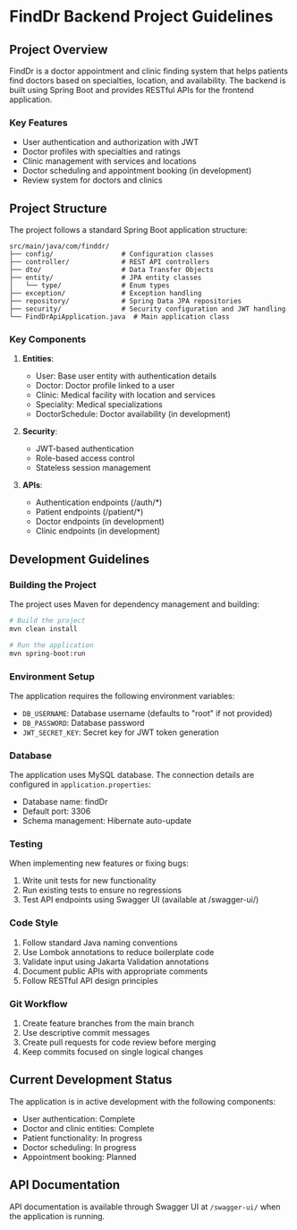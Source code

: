 # FindDr Backend Project Guidelines

## Project Overview

FindDr is a doctor appointment and clinic finding system that helps patients find doctors based on specialties, location, and availability. The backend is built using Spring Boot and provides RESTful APIs for the frontend application.

### Key Features

- User authentication and authorization with JWT
- Doctor profiles with specialties and ratings
- Clinic management with services and locations
- Doctor scheduling and appointment booking (in development)
- Review system for doctors and clinics

## Project Structure

The project follows a standard Spring Boot application structure:

```
src/main/java/com/finddr/
├── config/                 # Configuration classes
├── controller/             # REST API controllers
├── dto/                    # Data Transfer Objects
├── entity/                 # JPA entity classes
│   └── type/               # Enum types
├── exception/              # Exception handling
├── repository/             # Spring Data JPA repositories
├── security/               # Security configuration and JWT handling
└── FindDrApiApplication.java  # Main application class
```

### Key Components

1. **Entities**:
   - User: Base user entity with authentication details
   - Doctor: Doctor profile linked to a user
   - Clinic: Medical facility with location and services
   - Speciality: Medical specializations
   - DoctorSchedule: Doctor availability (in development)

2. **Security**:
   - JWT-based authentication
   - Role-based access control
   - Stateless session management

3. **APIs**:
   - Authentication endpoints (/auth/*)
   - Patient endpoints (/patient/*)
   - Doctor endpoints (in development)
   - Clinic endpoints (in development)

## Development Guidelines

### Building the Project

The project uses Maven for dependency management and building:

```bash
# Build the project
mvn clean install

# Run the application
mvn spring-boot:run
```

### Environment Setup

The application requires the following environment variables:
- `DB_USERNAME`: Database username (defaults to "root" if not provided)
- `DB_PASSWORD`: Database password
- `JWT_SECRET_KEY`: Secret key for JWT token generation

### Database

The application uses MySQL database. The connection details are configured in `application.properties`:
- Database name: findDr
- Default port: 3306
- Schema management: Hibernate auto-update

### Testing

When implementing new features or fixing bugs:
1. Write unit tests for new functionality
2. Run existing tests to ensure no regressions
3. Test API endpoints using Swagger UI (available at /swagger-ui/)

### Code Style

1. Follow standard Java naming conventions
2. Use Lombok annotations to reduce boilerplate code
3. Validate input using Jakarta Validation annotations
4. Document public APIs with appropriate comments
5. Follow RESTful API design principles

### Git Workflow

1. Create feature branches from the main branch
2. Use descriptive commit messages
3. Create pull requests for code review before merging
4. Keep commits focused on single logical changes

## Current Development Status

The application is in active development with the following components:
- User authentication: Complete
- Doctor and clinic entities: Complete
- Patient functionality: In progress
- Doctor scheduling: In progress
- Appointment booking: Planned

## API Documentation

API documentation is available through Swagger UI at `/swagger-ui/` when the application is running.